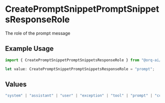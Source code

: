 # CreatePromptSnippetPromptSnippetsResponseRole

The role of the prompt message

## Example Usage

```typescript
import { CreatePromptSnippetPromptSnippetsResponseRole } from "@orq-ai/node/models/operations";

let value: CreatePromptSnippetPromptSnippetsResponseRole = "prompt";
```

## Values

```typescript
"system" | "assistant" | "user" | "exception" | "tool" | "prompt" | "correction" | "expected_output"
```
